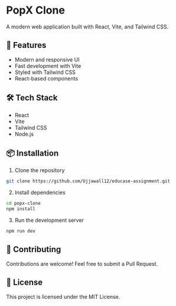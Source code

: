 # PopX Clone

A modern web application built with React, Vite, and Tailwind CSS.

## 🚀 Features

- Modern and responsive UI
- Fast development with Vite
- Styled with Tailwind CSS
- React-based components

## 🛠️ Tech Stack

- React
- Vite
- Tailwind CSS
- Node.js

## 📦 Installation

1. Clone the repository
```bash
git clone https://github.com/Ujjawall12/educase-assignment.git
```

2. Install dependencies
```bash
cd popx-clone
npm install
```

3. Run the development server
```bash
npm run dev
```

## 🌟 Contributing

Contributions are welcome! Feel free to submit a Pull Request.

## 📝 License

This project is licensed under the MIT License. 